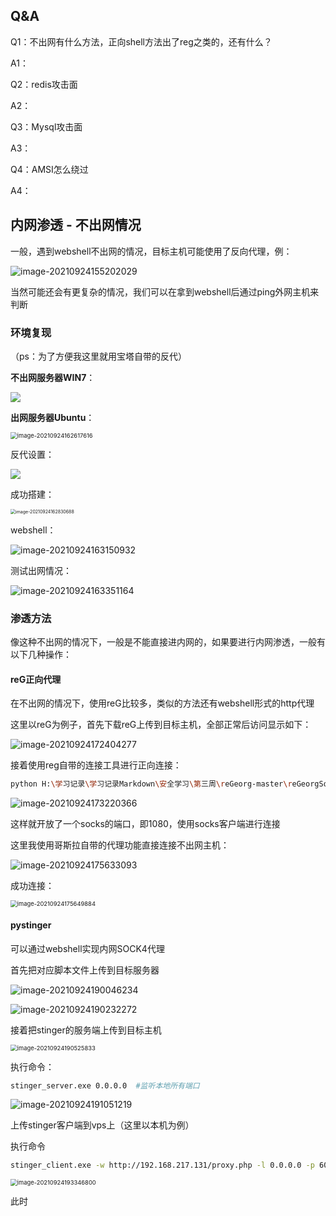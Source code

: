 ## Q&A

Q1：不出网有什么方法，正向shell方法出了reg之类的，还有什么？

A1：

Q2：redis攻击面

A2：

Q3：Mysql攻击面

A3：

Q4：AMSI怎么绕过

A4：

## 内网渗透 - 不出网情况

一般，遇到webshell不出网的情况，目标主机可能使用了反向代理，例：

![image-20210924155202029](image/image-20210924155202029.png)

当然可能还会有更复杂的情况，我们可以在拿到webshell后通过ping外网主机来判断

### 环境复现

（ps：为了方便我这里就用宝塔自带的反代）

**不出网服务器WIN7**：

![](image/image-20210924162518082.png)

**出网服务器Ubuntu**：

<img src="image/image-20210924162617616.png" alt="image-20210924162617616" style="zoom: 67%;" />

反代设置：

![](image/image-20210924162806869.png)

成功搭建：

<img src="image/image-20210924162830688.png" alt="image-20210924162830688" style="zoom:50%;" />

webshell：

![image-20210924163150932](image/image-20210924163150932.png)

测试出网情况：

![image-20210924163351164](image/image-20210924163351164.png)

### 渗透方法

像这种不出网的情况下，一般是不能直接进内网的，如果要进行内网渗透，一般有以下几种操作：

#### reG正向代理

在不出网的情况下，使用reG比较多，类似的方法还有webshell形式的http代理

这里以reG为例子，首先下载reG上传到目标主机，全部正常后访问显示如下：

![image-20210924172404277](image/image-20210924172404277.png)

接着使用reg自带的连接工具进行正向连接：

```sh
python H:\学习记录\学习记录Markdown\安全学习\第三周\reGeorg-master\reGeorgSocksProxy.py -u http://192.168.217.131/tunnel.nosocket.php -p 1080
```

![image-20210924173220366](image/image-20210924173220366.png)

这样就开放了一个socks的端口，即1080，使用socks客户端进行连接

这里我使用哥斯拉自带的代理功能直接连接不出网主机：

![image-20210924175633093](image/image-20210924175633093.png)

成功连接：

<img src="image/image-20210924175649884.png" alt="image-20210924175649884" style="zoom: 67%;" />

#### pystinger

可以通过webshell实现内网SOCK4代理

首先把对应脚本文件上传到目标服务器

![image-20210924190046234](image/image-20210924190046234.png)

![image-20210924190232272](image/image-20210924190232272.png)

接着把stinger的服务端上传到目标主机

<img src="image/image-20210924190525833.png" alt="image-20210924190525833" style="zoom:67%;" />

执行命令：

```sh
stinger_server.exe 0.0.0.0	#监听本地所有端口
```

![image-20210924191051219](image/image-20210924191051219.png)

上传stinger客户端到vps上（这里以本机为例）

执行命令

```sh
stinger_client.exe -w http://192.168.217.131/proxy.php -l 0.0.0.0 -p 60000
```

<img src="image/image-20210924193346800.png" alt="image-20210924193346800" style="zoom: 67%;" />

此时

